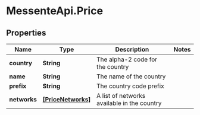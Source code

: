 # MessenteApi.Price

## Properties
Name | Type | Description | Notes
------------ | ------------- | ------------- | -------------
**country** | **String** | The alpha-2 code for the country | 
**name** | **String** | The name of the country | 
**prefix** | **String** | The country code prefix | 
**networks** | [**[PriceNetworks]**](PriceNetworks.md) | A list of networks available in the country | 


